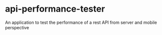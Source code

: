 # api-performance-tester
An application to test the performance of a rest API from server and mobile perspective
